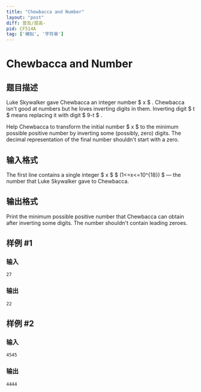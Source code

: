 ```yaml
---
title: "Chewbaсca and Number"
layout: "post"
diff: 普及/提高-
pid: CF514A
tag: ['模拟', '字符串']
---
```


# Chewbaсca and Number

## 题目描述

Luke Skywalker gave Chewbacca an integer number $ x $ . Chewbacca isn't good at numbers but he loves inverting digits in them. Inverting digit $ t $ means replacing it with digit $ 9-t $ .

Help Chewbacca to transform the initial number $ x $ to the minimum possible positive number by inverting some (possibly, zero) digits. The decimal representation of the final number shouldn't start with a zero.

## 输入格式

The first line contains a single integer $ x $ $ (1<=x<=10^{18}) $ — the number that Luke Skywalker gave to Chewbacca.

## 输出格式

Print the minimum possible positive number that Chewbacca can obtain after inverting some digits. The number shouldn't contain leading zeroes.

## 样例 #1

### 输入

```
27

```

### 输出

```
22

```

## 样例 #2

### 输入

```
4545

```

### 输出

```
4444

```

